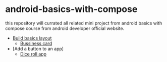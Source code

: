 # android-basics-with-compose
this repository will currated all related mini project from android basics with compose course from android developer official website.
* [Build basics layout](https://github.com/SeptAlfauzan/pratice-compose-basics)
  * [Bussiness card](https://github.com/SeptAlfauzan/bussiness-card)
* [Add a button to an app]
  * [Dice roll app](https://github.com/SeptAlfauzan/dice-roll)
